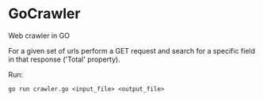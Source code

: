 # GoCrawler
Web crawler in GO

For a given set of urls perform a GET request and search for a specific field in that response ('Total' property).

Run:

`go run crawler.go <input_file> <output_file>` 
